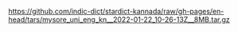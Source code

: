 https://github.com/indic-dict/stardict-kannada/raw/gh-pages/en-head/tars/mysore_uni_eng_kn__2022-01-22_10-26-13Z__8MB.tar.gz  
